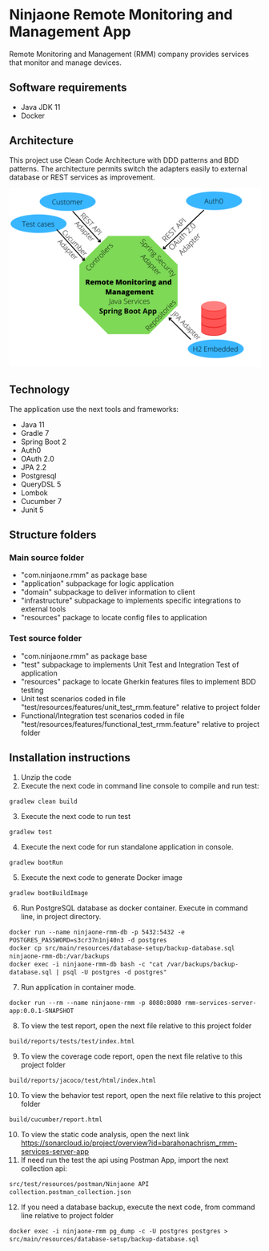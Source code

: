 # Ninjaone Remote Monitoring and Management App
Remote Monitoring and Management (RMM) company provides services that monitor
and manage devices.
## Software requirements
- Java JDK 11
- Docker
## Architecture
This project use Clean Code Architecture with DDD patterns and BDD patterns. The architecture permits switch the adapters easily to external database or REST services as improvement. 

![RMM Architecture](src/main/resources/images/NinjaoneRmmArch.png "RMM Architecture")

## Technology
The application use the next tools and frameworks:
- Java 11
- Gradle 7
- Spring Boot 2
- Auth0
- OAuth 2.0
- JPA 2.2
- Postgresql
- QueryDSL 5
- Lombok
- Cucumber 7
- Junit 5
## Structure folders
### Main source folder
- "com.ninjaone.rmm" as package base
- "application" subpackage for logic application
- "domain" subpackage to deliver information to client
- "infrastructure" subpackage to implements specific integrations to external tools
- "resources" package to locate config files to application
### Test source folder
- "com.ninjaone.rmm" as package base
- "test" subpackage to implements Unit Test and Integration Test of application
- "resources" package to locate Gherkin features files to implement BDD testing
- Unit test scenarios coded in file "test/resources/features/unit_test_rmm.feature" relative to project folder
- Functional/Integration test scenarios coded in file "test/resources/features/functional_test_rmm.feature" relative to project folder
## Installation instructions
1. Unzip the code
2. Execute the next code in command line console to compile and run test:
```
gradlew clean build
```
3. Execute the next code to run test
```
gradlew test
```
4. Execute the next code for run standalone application in console. 
```
gradlew bootRun 
```
5. Execute the next code to generate Docker image
```
gradlew bootBuildImage
```
6. Run PostgreSQL database as docker container. Execute in command line, in project directory.
```
docker run --name ninjaone-rmm-db -p 5432:5432 -e POSTGRES_PASSWORD=s3cr37n1nj40n3 -d postgres
docker cp src/main/resources/database-setup/backup-database.sql ninjaone-rmm-db:/var/backups
docker exec -i ninjaone-rmm-db bash -c "cat /var/backups/backup-database.sql | psql -U postgres -d postgres" 
```
7. Run application in container mode. 
```
docker run --rm --name ninjaone-rmm -p 8080:8080 rmm-services-server-app:0.0.1-SNAPSHOT
```
8. To view the test report, open the next file relative to this project folder
```
build/reports/tests/test/index.html
```
9. To view the coverage code report, open the next file relative to this project folder
```
build/reports/jacoco/test/html/index.html
```
10. To view the behavior test report, open the next file relative to this project folder
```
build/cucumber/report.html
```
10. To view the static code analysis, open the next link https://sonarcloud.io/project/overview?id=barahonachrism_rmm-services-server-app
11. If need run the test the api using Postman App, import the next collection api:
```
src/test/resources/postman/Ninjaone API collection.postman_collection.json
```
12. If you need a database backup, execute the next code, from command line relative to project folder
```
docker exec -i ninjaone-rmm pg_dump -c -U postgres postgres > src/main/resources/database-setup/backup-database.sql 
```